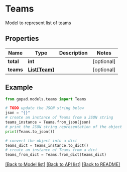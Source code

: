 # Teams

Model to represent list of teams

## Properties

Name | Type | Description | Notes
------------ | ------------- | ------------- | -------------
**total** | **int** |  | [optional] 
**teams** | [**List[Team]**](Team.md) |  | [optional] 

## Example

```python
from gopad.models.teams import Teams

# TODO update the JSON string below
json = "{}"
# create an instance of Teams from a JSON string
teams_instance = Teams.from_json(json)
# print the JSON string representation of the object
print(Teams.to_json())

# convert the object into a dict
teams_dict = teams_instance.to_dict()
# create an instance of Teams from a dict
teams_from_dict = Teams.from_dict(teams_dict)
```
[[Back to Model list]](../README.md#documentation-for-models) [[Back to API list]](../README.md#documentation-for-api-endpoints) [[Back to README]](../README.md)


